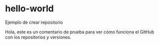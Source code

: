 # hello-world
Ejemplo de crear repositorio

Hola, este es un comentario de prueba para ver cómo funciona el GitHub con los repositorios y versiones.
